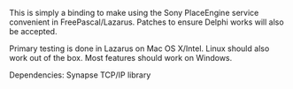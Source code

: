 This is simply a binding to make using the Sony PlaceEngine service convenient in FreePascal/Lazarus.  Patches to ensure Delphi works will also be accepted.

Primary testing is done in Lazarus on Mac OS X/Intel.  Linux should also work out of the box.  Most features should work on Windows.

Dependencies: Synapse TCP/IP library